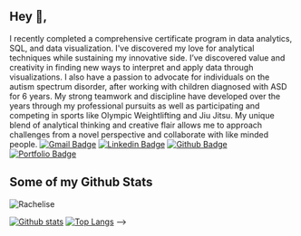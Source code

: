## Hey 👋, 
I recently completed a comprehensive certificate program in data analytics, SQL, and data visualization. I've discovered my love for analytical techniques while sustaining my innovative side. I’ve discovered value and creativity in finding new ways to interpret and apply data through visualizations. I also have a passion to advocate for individuals on the autism spectrum disorder, after working with children diagnosed with ASD for 6 years. My strong teamwork and discipline have developed over the years through my professional pursuits as well as participating and competing in sports like Olympic Weightlifting and Jiu Jitsu. My unique blend of analytical thinking and creative flair allows me to approach challenges from a novel perspective and collaborate with like minded people. 
[![Gmail Badge](https://img.shields.io/badge/-rachel_eknight@yahoo.com-c14438?style=flat&logo=Gmail&logoColor=white&link=mailto:rachel_eknight@yahoo.com)](mailto:rachel_eknight@yahoo.com) 
[![Linkedin Badge](https://img.shields.io/badge/-rachelknight1-0072b1?style=flat&logo=Linkedin&logoColor=white&link=https://www.linkedin.com/in/rachelknight1/)](https://www.linkedin.com/in/rachelknight1/) [![Github Badge](https://img.shields.io/badge/-Rachelise-grey?style=flat&logo=github&logoColor=white&link=https://github.com/Rachelise/)](https://www.github.com/Rachelise/) [![Portfolio Badge](https://img.shields.io/badge/portfolio-web-blue?style=flat&link=https://github.com/Rachelise/)](https://github.com/Rachelise/) 
## Some of my Github Stats
<p align=left> <img src=https://komarev.com/ghpvc/?username=Rachelise alt=Rachelise /> </p>

[![Github stats](https://github-readme-stats.vercel.app/api?username=Rachelise&show_icons=true&include_all_commits=true)](https://github.com/Rachelise/github-readme-stats)
[![Top Langs](https://github-readme-stats.vercel.app/api/top-langs/?username=Rachelise&layout=compact)](https://github.com/Rachelise/github-readme-stats)
-->
